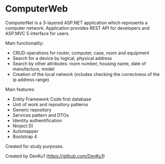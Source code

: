 # ComputerWeb
ComputerNet is a 3-layered ASP.NET application which represents a computer network.
Application provides REST API for developers and ASP.MVC 5 interface for users.

Main functionality:
+ CRUD operations for router, computer, case, room and equipment
+ Search for a device by logical, physical address
+ Search by other attributes: room number, housing name, date of manufacture, model
+ Creation of the local network (ncludes checking the correctness of the ip address range)

Main features:
+ Entity Framework Code first database
+ Unit of work and repository patterns
+ Generic repository
+ Services pattern and DTOs
+ Identity authentification
+ Ninject DI
+ Automapper
+ Bootstrap 4

Created for study purposes.

Created by DenKu1 (https://github.com/DenKu1)
